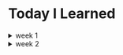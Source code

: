 # Today I Learned

<details>
<summary>week 1</summary>
  <table>
    <th>Day</th><th>Content</th><th>Keyword</th><th>Why?</th><th>Trace</th>
    <tr>
      <td>2021.02.05</td>
      <td>문제 정의</td>
      <td>프로젝트 틀 잡기</td>
      <td>정리 및 문서화</td>
      <td></td>
    </tr>
    <tr>
      <td>2021.02.06</td>
      <td>채팅 서버 구현 방식 공부</td>
      <td>SSE, WebsSocket</td>
      <td>채팅 서버 구현을 위한 방법 찾기</td>
      <td></td>
    </tr>
    <tr>
      <td>2021.02.07</td>
      <td>SSE로 구현</td>
      <td>WebFlux, SSE</td>
      <td>SSE vs WebSocket 비교</td>
      <td>
        <a target='_blank' href="https://github.com/Pawer0223/study_codes/tree/main/flux_example">link1</a>, 
        <a target='_blank' href="https://github.com/Pawer0223/study_codes/tree/main/simple_webflux">link2</a>, 
        <a target='_blank' href="https://github.com/Pawer0223/study_codes/tree/main/using_reactive_streams">link3</a>
      </td>
    </tr>
    <tr>
      <td>2021.02.08</td>
      <td>WebSocket 구현</td>
      <td>WebSocket, sockJS, Stomp</td>
      <td>SSE vs WebSocket 비교</td>
      <td>
        <a target='_blank' href="https://github.com/Pawer0223/study_codes/tree/main/websocket_practice">link1</a>
      </td>
    </tr>
    <tr>
      <td>2021.02.09</td>
      <td>Reactive Programming 공부하기</td>
      <td>Iterable, Observable, Observer, Reactive Streams, Subscription</td>
      <td>webflux 적용 시 기본개념의 부족함을 느낌</td>
      <td>
        <a target='_blank' href="https://github.com/Pawer0223/study_codes/tree/main/reactive_programming">link1</a>
      </td>
    </tr>
    <tr>
      <td>2021.02.10</td>
      <td>Reactive Programming 공부하기(2)</td>
      <td>Operator</td>
      <td>webflux 이해하기</td>
      <td>
        <a target='_blank' href="https://github.com/Pawer0223/study_codes/blob/main/reactive_programming/readme.md#operators">link1</a>
      </td>
    </tr>
    <tr>
      <td>2021.02.11</td>
      <td>Reactive Programming 공부하기(3)</td>
      <td>Scheduler, ... </td>
      <td>webflux 이해하기</td>
      <td>
        <a target='_blank' href="https://github.com/Pawer0223/study_codes/blob/main/reactive_programming/readme.md#operators">link1</a>
      </td>
    </tr>
    <tr>
      <td>2021.02.12</td>
      <td>Chating Server Architecture</td>
      <td>Asynchronus, WorkThread, DefeeredResult Queue, Emitter</td>
      <td>
        <li>아, 근데 사실 왜 비동기로 처리하는게 좋은건지.. 제대로 이해를 못하고 있다..</li>
        <li>Netty를 사용하려는 이유: 네트워크에 대한 처리는 서버에 최대한 맡기고, 최대한 비즈니스로직에 집중하자.</li>
      </td>
      <td>
        <a target='_blank' href="https://github.com/Pawer0223/han_demand/blob/main/record/Netty%26Tomcat.md">link1</a>
      </td>
    </tr>
    <tr>
      <td>2021.02.13</td>
      <td>Reactive Programming 공부하기</td>
      <td>CompletableFuture, ... </td>
      <td>
        다시 webflux 이해하기
      </td>
      <td>
        <a target='_blank' href="https://github.com/Pawer0223/study_codes/blob/main/reactive_programming/record/Asynchronous.md#completablefuture"></a>
      </td>
    </tr>
  </table>
</details>

<details>
<summary>week 2</summary>
  <table>
    <th>Day</th><th>Content</th><th>Keyword</th><th>Why?</th><th>Trace</th>
    <tr>
      <td>2021.02.14</td>
      <td>MongoDB 걷어내기</td>
      <td></td>
      <td>비동기 DB 사용 -> 컬렉션 사용으로 변경하기</td>
      <td></td>
    </tr>
    <tr>
      <td>2021.02.15</td>
      <td>MongoDB 걷어내기</td>
      <td>keywords...</td>
      <td>비동기 DB 사용 -> 컬렉션 사용으로 변경하기</td>
      <td></td>
    </tr>
  </table>
</details>

